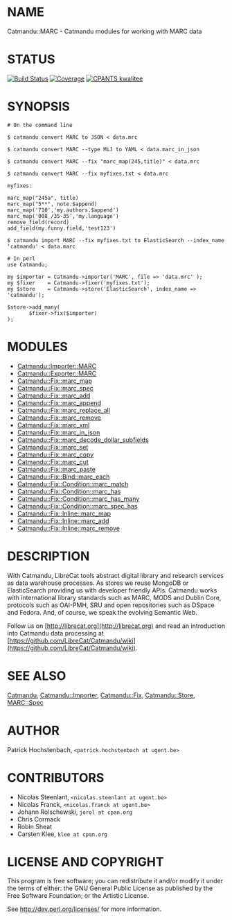 # NAME

Catmandu::MARC - Catmandu modules for working with MARC data

# STATUS

[![Build Status](https://travis-ci.org/LibreCat/Catmandu-MARC.svg?branch=master)](https://travis-ci.org/LibreCat/Catmandu-MARC)
[![Coverage](https://coveralls.io/repos/LibreCat/Catmandu-MARC/badge.png?branch=master)](https://coveralls.io/r/LibreCat/Catmandu-MARC)
[![CPANTS kwalitee](http://cpants.cpanauthors.org/dist/Catmandu-MARC.png)](http://cpants.cpanauthors.org/dist/Catmandu-MARC)

# SYNOPSIS

    # On the command line

    $ catmandu convert MARC to JSON < data.mrc

    $ catmandu convert MARC --type MiJ to YAML < data.marc_in_json

    $ catmandu convert MARC --fix "marc_map(245,title)" < data.mrc

    $ catmandu convert MARC --fix myfixes.txt < data.mrc

    myfixes:

    marc_map("245a", title)
    marc_map("5**", note.$append)
    marc_map('710','my.authors.$append')
    marc_map('008_/35-35','my.language')
    remove_field(record)
    add_field(my.funny.field,'test123')

    $ catmandu import MARC --fix myfixes.txt to ElasticSearch --index_name 'catmandu' < data.marc

    # In perl
    use Catmandu;

    my $importer = Catmandu->importer('MARC', file => 'data.mrc' );
    my $fixer    = Catmandu->fixer('myfixes.txt');
    my $store    = Catmandu->store('ElasticSearch', index_name => 'catmandu');

    $store->add_many(
           $fixer->fix($importer)
    );

# MODULES

- [Catmandu::Importer::MARC](https://metacpan.org/pod/Catmandu::Importer::MARC)
- [Catmandu::Exporter::MARC](https://metacpan.org/pod/Catmandu::Exporter::MARC)
- [Catmandu::Fix::marc\_map](https://metacpan.org/pod/Catmandu::Fix::marc_map)
- [Catmandu::Fix::marc\_spec](https://metacpan.org/pod/Catmandu::Fix::marc_spec)
- [Catmandu::Fix::marc\_add](https://metacpan.org/pod/Catmandu::Fix::marc_add)
- [Catmandu::Fix::marc\_append](https://metacpan.org/pod/Catmandu::Fix::marc_append)
- [Catmandu::Fix::marc\_replace\_all](https://metacpan.org/pod/Catmandu::Fix::marc_replace_all)
- [Catmandu::Fix::marc\_remove](https://metacpan.org/pod/Catmandu::Fix::marc_remove)
- [Catmandu::Fix::marc\_xml](https://metacpan.org/pod/Catmandu::Fix::marc_xml)
- [Catmandu::Fix::marc\_in\_json](https://metacpan.org/pod/Catmandu::Fix::marc_in_json)
- [Catmandu::Fix::marc\_decode\_dollar\_subfields](https://metacpan.org/pod/Catmandu::Fix::marc_decode_dollar_subfields)
- [Catmandu::Fix::marc\_set](https://metacpan.org/pod/Catmandu::Fix::marc_set)
- [Catmandu::Fix::marc\_copy](https://metacpan.org/pod/Catmandu::Fix::marc_copy)
- [Catmandu::Fix::marc\_cut](https://metacpan.org/pod/Catmandu::Fix::marc_cut)
- [Catmandu::Fix::marc\_paste](https://metacpan.org/pod/Catmandu::Fix::marc_paste)
- [Catmandu::Fix::Bind::marc\_each](https://metacpan.org/pod/Catmandu::Fix::Bind::marc_each)
- [Catmandu::Fix::Condition::marc\_match](https://metacpan.org/pod/Catmandu::Fix::Condition::marc_match)
- [Catmandu::Fix::Condition::marc\_has](https://metacpan.org/pod/Catmandu::Fix::Condition::marc_has)
- [Catmandu::Fix::Condition::marc\_has\_many](https://metacpan.org/pod/Catmandu::Fix::Condition::marc_has_many)
- [Catmandu::Fix::Condition::marc\_spec\_has](https://metacpan.org/pod/Catmandu::Fix::Condition::marc_spec_has)
- [Catmandu::Fix::Inline::marc\_map](https://metacpan.org/pod/Catmandu::Fix::Inline::marc_map)
- [Catmandu::Fix::Inline::marc\_add](https://metacpan.org/pod/Catmandu::Fix::Inline::marc_add)
- [Catmandu::Fix::Inline::marc\_remove](https://metacpan.org/pod/Catmandu::Fix::Inline::marc_remove)

# DESCRIPTION

With Catmandu, LibreCat tools abstract digital library and research services as data
warehouse processes. As stores we reuse MongoDB or ElasticSearch providing us with
developer friendly APIs. Catmandu works with international library standards such as
MARC, MODS and Dublin Core, protocols such as OAI-PMH, SRU and open repositories such
as DSpace and Fedora. And, of course, we speak the evolving Semantic Web.

Follow us on [http://librecat.org](http://librecat.org) and read an introduction into Catmandu data
processing at [https://github.com/LibreCat/Catmandu/wiki](https://github.com/LibreCat/Catmandu/wiki).

# SEE ALSO

[Catmandu](https://metacpan.org/pod/Catmandu),
[Catmandu::Importer](https://metacpan.org/pod/Catmandu::Importer),
[Catmandu::Fix](https://metacpan.org/pod/Catmandu::Fix),
[Catmandu::Store](https://metacpan.org/pod/Catmandu::Store),
[MARC::Spec](https://metacpan.org/pod/MARC::Spec)

# AUTHOR

Patrick Hochstenbach, `<patrick.hochstenbach at ugent.be>`

# CONTRIBUTORS

- Nicolas Steenlant, `<nicolas.steenlant at ugent.be>`
- Nicolas Franck, `<nicolas.franck at ugent.be>`
- Johann Rolschewski, `jorol at cpan.org`
- Chris Cormack
- Robin Sheat
- Carsten Klee, `klee at cpan.org`

# LICENSE AND COPYRIGHT

This program is free software; you can redistribute it and/or modify it
under the terms of either: the GNU General Public License as published
by the Free Software Foundation; or the Artistic License.

See http://dev.perl.org/licenses/ for more information.
